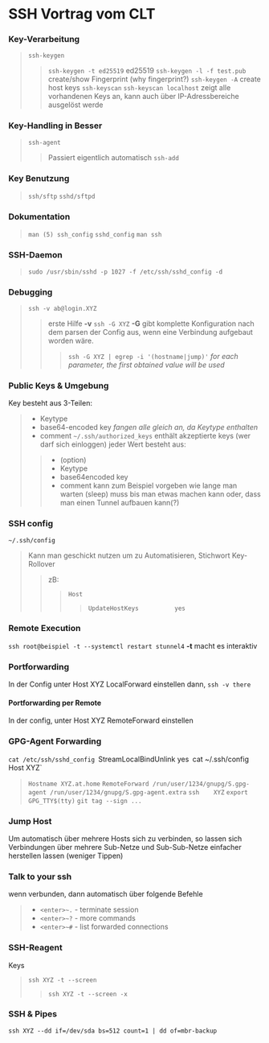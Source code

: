 # SSH Vortrag vom CLT
### Key-Verarbeitung
> `ssh-keygen`
> > `ssh-keygen -t ed25519`
> > ed25519
> > `ssh-keygen -l -f test.pub`
> > create/show Fingerprint (why fingerprint?)
> > `ssh-keygen -A`
> > create host keys
> `ssh-keyscan`
> > `ssh-keyscan localhost`
> > zeigt alle vorhandenen Keys an, kann auch über IP-Adressbereiche ausgelöst werde
### Key-Handling in Besser
> `ssh-agent`
> > Passiert eigentlich automatisch
> `ssh-add`
### Key Benutzung
> `ssh/sftp`
> `sshd/sftpd`
### Dokumentation
> `man (5) ssh_config`
> `sshd_config`
> `man ssh`
### SSH-Daemon
> `sudo /usr/sbin/sshd -p 1027 -f /etc/ssh/sshd_config -d`
### Debugging
> `ssh -v ab@login.XYZ`
> > erste Hilfe **-v**
> `ssh -G XYZ`
> > **-G** gibt komplette Konfiguration nach dem parsen der Config aus, wenn eine Verbindung
> > aufgebaut worden wäre.
> > > `ssh -G XYZ | egrep -i '(hostname|jump)'`
_for each parameter, the first obtained value will be used_
### Public Keys & Umgebung
Key besteht aus 3-Teilen:
> + Keytype
> + base64-encoded key *fangen alle gleich an, da Keytype enthalten*
> + comment
`~/.ssh/authorized_keys`
> enthält akzeptierte keys (wer darf sich einloggen)
> jeder Wert besteht aus:
> > + (option)
> > + Keytype
> > + base64encoded key
> > + comment
> kann zum Beispiel vorgeben wie lange man warten (sleep) muss bis man etwas machen kann
> oder, dass man einen Tunnel aufbauen kann(?)
### SSH config
`~/.ssh/config`
> Kann man geschickt nutzen um zu Automatisieren, Stichwort Key-Rollover
> > zB:
> > > `Host`
> > > > `UpdateHostKeys          yes`
### Remote Execution
`ssh root@beispiel -t --systemctl restart stunnel4`
**-t** macht es interaktiv
### Portforwarding
In der Config unter Host XYZ LocalForward einstellen dann,
`ssh -v there`
#### Portforwarding per Remote
In der config, unter Host XYZ RemoteForward einstellen
### GPG-Agent Forwarding
`cat /etc/ssh/sshd_config
`StreamLocalBindUnlink   yes`
`cat ~/.ssh/config`
`Host   XYZ`
>   `Hostname XYZ.at.home`
>   `RemoteForward /run/user/1234/gnupg/S.gpg-agent /run/user/1234/gnupg/S.gpg-agent.extra`
`ssh    XYZ`
`export GPG_TTY$(tty)`
`git tag --sign ...`
### Jump Host
Um automatisch über mehrere Hosts sich zu verbinden, so lassen sich Verbindungen über mehrere Sub-Netze und Sub-Sub-Netze einfacher herstellen lassen (weniger Tippen)
### Talk to your ssh
wenn verbunden, dann automatisch über folgende Befehle
> + `<enter>~.`    - terminate session
> + `<enter>~?`    - more commands
> + `<enter>~#`    - list forwarded connections
### SSH-Reagent
Keys
> `ssh XYZ -t --screen`
> > `ssh XYZ -t --screen -x`
### SSH & Pipes
`ssh XYZ --dd if=/dev/sda bs=512 count=1 | dd of=mbr-backup`
